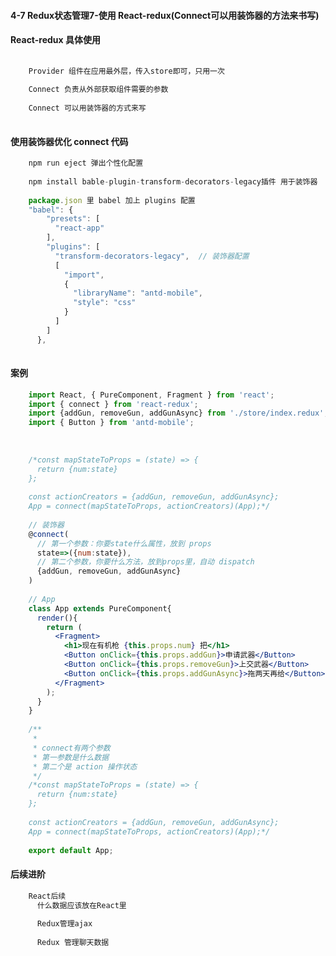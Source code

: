 #### 4-7 Redux状态管理7-使用 React-redux(Connect可以用装饰器的方法来书写)#### React-redux 具体使用```jsx harmony        Provider 组件在应用最外层，传入store即可，只用一次        Connect 负责从外部获取组件需要的参数        Connect 可以用装饰器的方式来写    ```#### 使用装饰器优化 connect 代码```jsx harmony    npm run eject 弹出个性化配置        npm install bable-plugin-transform-decorators-legacy插件 用于装饰器        package.json 里 babel 加上 plugins 配置    "babel": {        "presets": [          "react-app"        ],        "plugins": [          "transform-decorators-legacy",  // 装饰器配置          [            "import",            {              "libraryName": "antd-mobile",              "style": "css"            }          ]        ]      },      ```#### 案例```jsx harmony    import React, { PureComponent, Fragment } from 'react';    import { connect } from 'react-redux';    import {addGun, removeGun, addGunAsync} from './store/index.redux';    import { Button } from 'antd-mobile';                /*const mapStateToProps = (state) => {      return {num:state}    };        const actionCreators = {addGun, removeGun, addGunAsync};    App = connect(mapStateToProps, actionCreators)(App);*/        // 装饰器    @connect(      // 第一个参数：你要state什么属性，放到 props      state=>({num:state}),      // 第二个参数，你要什么方法，放到props里，自动 dispatch      {addGun, removeGun, addGunAsync}    )        // App    class App extends PureComponent{      render(){        return (          <Fragment>            <h1>现在有机枪 {this.props.num} 把</h1>            <Button onClick={this.props.addGun}>申请武器</Button>            <Button onClick={this.props.removeGun}>上交武器</Button>            <Button onClick={this.props.addGunAsync}>拖两天再给</Button>          </Fragment>        );      }    }        /**     *     * connect有两个参数     * 第一参数是什么数据     * 第二个是 action 操作状态     */    /*const mapStateToProps = (state) => {      return {num:state}    };        const actionCreators = {addGun, removeGun, addGunAsync};    App = connect(mapStateToProps, actionCreators)(App);*/        export default App;```#### 后续进阶```jsx harmony    React后续       什么数据应该放在React里            Redux管理ajax            Redux 管理聊天数据```